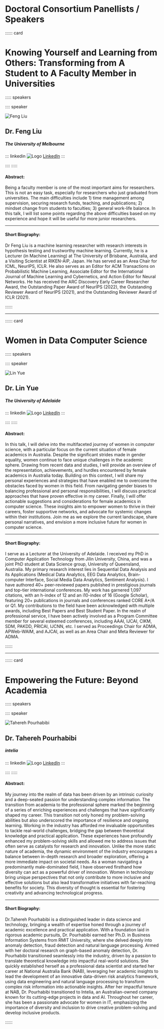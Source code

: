 # Doctoral Consortium Panellists / Speakers

:::::: card

# Knowing Yourself and Learning from Others: Transforming from A Student to A Faculty Member in Universities

::::: speakers

:::: speaker

![Feng Liu](./media/Speech/DC/Feng%20Liu.jpg)

## Dr. Feng Liu

##### The University of Melbourne

::: linkedin
![Logo](./media/LinkedIn.png) [LinkedIn](https://au.linkedin.com/in/alexfengliu)
:::

::::
:::::



#### Abstract:

Being a faculty member is one of the most important aims for researchers. This is not an easy task, especially for researchers who just graduated from universities. The main difficulties include 1) time management among supervision, securing research funds, teaching, and publications; 2) mindset change from students to faculties; 3) general work-life balance. In this talk, I will list some points regarding the above difficulties based on my experience and hope it will be useful for more junior researchers. 

---

#### Short Biography:

Dr Feng Liu is a machine learning researcher with research interests in hypothesis testing and trustworthy machine learning. Currently, he is a Lecturer (in Machine Learning) at The University of Brisbane, Australia, and a Visiting Scientist at RIKEN-AIP, Japan. He has served as an Area Chair for ICML, NeurIPS, ICLR. He also serves as an Editor for ACM Transactions on Probabilistic Machine Learning, Associate Editor for the International Journal of Machine Learning and Cybernetics, and Action Editor for Neural Networks. He has received the ARC Discovery Early Career Researcher Award, the Outstanding Paper Award of NeurIPS (2022), the Outstanding Reviewer Award of NeurIPS (2021), and the Outstanding Reviewer Award of ICLR (2021).

::::::

---

:::::: card

# Women in Data Computer Science

::::: speakers

:::: speaker

![Lin Yue](./media/Speech/DC/Lin%20Yue.jpg)

## Dr. Lin Yue

##### The University of Adelaide

::: linkedin
![Logo](./media/LinkedIn.png) [LinkedIn](https://au.linkedin.com/in/lin-yue-011b83216)
:::

::::
:::::



#### Abstract:

In this talk, I will delve into the multifaceted journey of women in computer science, with a particular focus on the current situation of female academics in Australia. Despite the significant strides made in gender equality, women continue to face unique challenges in the academic sphere. Drawing from recent data and studies, I will provide an overview of the representation, achievements, and hurdles encountered by female academics in Australia today. Building on this context, I will share my personal experiences and strategies that have enabled me to overcome the obstacles faced by women in this field. From navigating gender biases to balancing professional and personal responsibilities, I will discuss practical approaches that have proven effective in my career. Finally, I will offer actionable suggestions and considerations for female academics in computer science. These insights aim to empower women to thrive in their careers, foster supportive networks, and advocate for systemic changes within their institutions. Join me as we explore the current landscape, share personal narratives, and envision a more inclusive future for women in computer science.

---

#### Short Biography:

I serve as a Lecturer at the University of Adelaide. I received my PhD in Computer Application Technology from Jilin University, China, and was a joint PhD student at Data Science group, University of Queensland, Australia. My primary research interest lies in Sequential Data Analysis and its Applications (Medical Data Analytics, EEG Data Analytics, Brain-computer Interface, Social Media Data Analytics, Sentiment Analysis). I have authored 40+ peer-reviewed papers published in prestigious journals and top-tier international conferences. My work has garnered 1,097 citations, with an h-index of 12 and an i10-index of 16 (Google Scholar), featuring 20+ publications in journals and conferences ranked CORE A*/A or Q1. My contributions to the field have been acknowledged with multiple awards, including Best Papers and Best Student Paper. In the realm of professional service, I have been actively involved as a Program Committee member for several esteemed conferences, including AAAI, IJCAI, CIKM, SDM, PAKDD, PRICAI, IJCNN, etc. I served as Proceedings Chair for ADMA, APWeb-WAIM, and AJCAI, as well as an Area Chair and Meta Reviewer for ADMA.

::::::

---


:::::: card

# Empowering the Future: Beyond Academia

::::: speakers

:::: speaker

![Tahereh Pourhabibi](./media/Speech/DC/Tahereh%20Pourhabibi.jpg)

## Dr. Tahereh Pourhabibi

##### intelia

::: linkedin
![Logo](./media/LinkedIn.png) [LinkedIn](https://au.linkedin.com/in/taherehpourhabibi)
:::

::::
:::::



#### Abstract:

My journey into the realm of data has been driven by an intrinsic curiosity and a deep-seated passion for understanding complex information. The transition from academia to the professional sphere marked the beginning of a series of enriching experiences and challenges that have significantly shaped my career. This transition not only honed my problem-solving abilities but also underscored the importance of resilience and ongoing learning. Working in the industry has afforded me invaluable opportunities to tackle real-world challenges, bridging the gap between theoretical knowledge and practical application. These experiences have profoundly enhanced my problem-solving skills and allowed me to address issues that often serve as catalysts for research and innovation. Unlike the more static nature of academia, the dynamic environment of the industry encourages a balance between in-depth research and broader exploration, offering a more immediate impact on societal needs. As a woman navigating a predominantly male-dominated field, I have observed firsthand how diversity can act as a powerful driver of innovation. Women in technology bring unique perspectives that not only contribute to more inclusive and effective solutions but also lead transformative initiatives with far-reaching benefits for society. This diversity of thought is essential for fostering creativity and advancing technological progress.

---

#### Short Biography:

Dr.Tahereh Pourhabibi is a distinguished leader in data science and technology, bringing a wealth of expertise honed through a journey of academic excellence and practical application. With a foundation laid in rigorous academic pursuits, Dr. Pourhabibi earned her Ph.D. in Business Information Systems from RMIT University, where she delved deeply into anomaly detection, fraud detection and natural language processing. Armed with her doctoral research on graph-based anomaly detection, Dr. Pourhabibi transitioned seamlessly into the industry, driven by a passion to translate theoretical knowledge into impactful real-world solutions. She quickly established herself as a professional data scientist and started her career at National Australia Bank (NAB), leveraging her academic insights to lead the development of an innovative data-driven risk analytics framework, using data engineering and natural language processing to transform complex risk information into actionable insights. After her impactful tenure at NAB, Dr. Pourhabibi transitioned to Intelia, an Australian-owned company known for its cutting-edge projects in data and AI. Throughout her career, she has been a passionate advocate for women in IT, emphasizing the importance of diversity and inclusion to drive creative problem-solving and develop inclusive products.

::::::